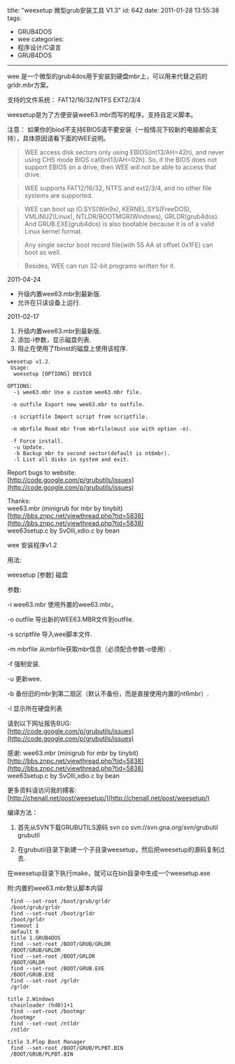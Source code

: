 title: "weesetup 微型grub安装工具 V1.3"
id: 642
date: 2011-01-28 13:55:38
tags: 
- GRUB4DOS
- wee
categories: 
- 程序设计/C语言
- GRUB4DOS
---

wee 是一个微型的grub4dos用于安装到硬盘mbr上，可以用来代替之前的grldr.mbr方案。

支持的文件系统： FAT12/16/32/NTFS EXT2/3/4

weesetup是为了方便安装wee63.mbr而写的程序。支持自定义脚本。

注意： 如果你的biod不支持EBIOS请不要安装（一般情况下较新的电脑都会支持），具体原因请看下面的WEE说明。

>WEE access disk sectors only using EBIOS(int13/AH=42h), and never using CHS mode BIOS call(int13/AH=02h). So, if the BIOS does not support EBIOS on a drive, then WEE will not be able to access that drive.

>WEE supports FAT12/16/32, NTFS and ext2/3/4, and no other file systems are supported.

>WEE can boot up IO.SYS(Win9x), KERNEL.SYS(FreeDOS), VMLINUZ(Linux), NTLDR/BOOTMGR(Windows), GRLDR(grub4dos). And GRUB.EXE(grub4dos) is also bootable because it is of a valid Linux kernel format.

>Any single sector boot record file(with 55 AA at offset 0x1FE) can boot as well.

>Besides, WEE can run 32-bit programs written for it.

2011-04-24

*   升级内置wee63.mbr到最新版.
*   允许在只读设备上运行. 

2011-02-17

1.  升级内置wee63.mbr到最新版.
2.  添加-l参数，显示磁盘列表.
3.  阻止在使用了fbinst的磁盘上使用该程序.
  
```
weesetup v1.2.
 Usage:
  weesetup [OPTIONS] DEVICE

OPTIONS:
  -i wee63.mbr Use a custom wee63.mbr file.

 -o outfile Export new wee63.mbr to outfile.

 -s scriptfile Import script from scriptfile.

 -m mbrfile Read mbr from mbrfile(must use with option -o).

 -f Force install.
  -u Update.
  -b Backup mbr to second sector(default is nt6mbr).
  -l List all disks in system and exit.
```

Report bugs to website:  
  [http://code.google.com/p/grubutils/issues](http://code.google.com/p/grubutils/issues)
 
Thanks:  
  wee63.mbr (minigrub for mbr by tinybit)  
  [http://bbs.znpc.net/viewthread.php?tid=5838](http://bbs.znpc.net/viewthread.php?tid=5838)  
  wee63setup.c by SvOlli,xdio.c by bean  

wee 安装程序v1.2

 用法:

  weesetup [参数] 磁盘

 参数:

  -i wee63.mbr 使用外置的wee63.mbr。

  -o outfile 导出新的WEE63.MBR文件到outfile.

  -s scriptfile 导入wee脚本文件.

  -m mbrfile 从mbrfile获取mbr信息（必须配合参数-o使用）.

  -f 强制安装.  
  
  -u 更新wee.  
  
  -b 备份旧的mbr到第二扇区（默认不备份，而是直接使用内置的nt6mbr）.  
  
  -l 显示所在硬盘列表  

请到以下网址报告BUG:  
  [http://code.google.com/p/grubutils/issues](http://code.google.com/p/grubutils/issues)

感谢: 
  wee63.mbr (minigrub for mbr by tinybit)  
  [http://bbs.znpc.net/viewthread.php?tid=5838](http://bbs.znpc.net/viewthread.php?tid=5838)  
  wee63setup.c by SvOlli,xdio.c by bean 

更多资料请访问我的搏客:  
 [http://chenall.net/post/weesetup/](http://chenall.net/post/weesetup/) 

编译方法：

1. 首先从SVN下载GRUBUTILS源码 
   svn co svn://svn.gna.org/svn/grubutil grubutil

2. 在grubutil目录下新建一个子目录weesetup，然后把weesetup的源码复制过去.

  在weesetup目录下执行make，就可以在bin目录中生成一个weesetup.exe

附:内置的wee63.mbr默认脚本内容

```
 find --set-root /boot/grub/grldr
 /boot/grub/grldr
 find --set-root /boot/grldr
 /boot/grldr
 timeout 1
 default 0
 title 1.GRUB4DOS
 find --set-root /BOOT/GRUB/GRLDR
 /BOOT/GRUB/GRLDR
 find --set-root /BOOT/GRLDR
 /BOOT/GRLDR
 find --set-root /BOOT/GRUB.EXE
 /BOOT/GRUB.EXE
 find --set-root /grldr
 /grldr

title 2.Windows
 chainloader (hd0)1+1
 find --set-root /bootmgr
 /bootmgr
 find --set-root /ntldr
 /ntldr

title 3.Plop Boot Manager
 find --set-root /BOOT/GRUB/PLPBT.BIN
 /BOOT/GRUB/PLPBT.BIN
```